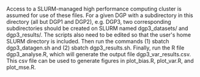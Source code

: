 Access to a SLURM-managed high performance computing cluster is assumed for use of these files. For a given DGP with a subdirectory in this directory (all but DGP1 and DGP2), e.g. DGP3, two corresponding subdirectories should be created on SLURM named dgp3_datasets/ and dgp3_results/. The scripts also need to be edited so that the user's home SLURM directory is included. Then run the commands (1) sbatch dgp3_datagen.sh and (2) sbatch dgp3_results.sh. Finally, run the R file dgp3_analyse.R, which will generate the output file dgp3_var_results.csv. This csv file can be used to generate figures in plot_bias.R, plot_var.R, and plot_mse.R. 
